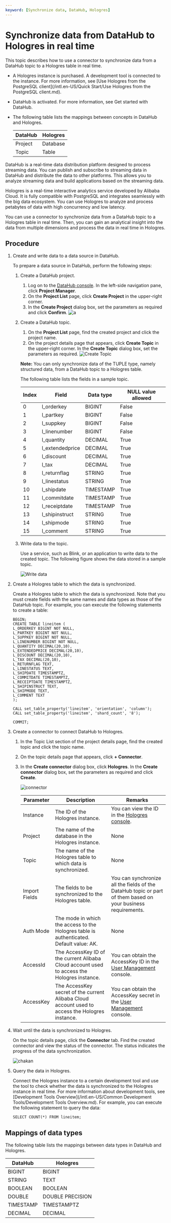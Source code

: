 ```yaml
---
keyword: [Synchronize data, DataHub, Hologres]
---
```


# Synchronize data from DataHub to Hologres in real time

This topic describes how to use a connector to synchronize data from a DataHub topic to a Hologres table in real time.

-   A Hologres instance is purchased. A development tool is connected to the instance. For more information, see [Use Hologres from the PostgreSQL client](/intl.en-US/Quick Start/Use Hologres from the PostgreSQL client.md).
-   DataHub is activated. For more information, see Get started with DataHub.
-   The following table lists the mappings between concepts in DataHub and Hologres.

    |DataHub|Hologres|
    |-------|--------|
    |Project|Database|
    |Topic|Table|


DataHub is a real-time data distribution platform designed to process streaming data. You can publish and subscribe to streaming data in DataHub and distribute the data to other platforms. This allows you to analyze streaming data and build applications based on the streaming data.

Hologres is a real-time interactive analytics service developed by Alibaba Cloud. It is fully compatible with PostgreSQL and integrates seamlessly with the big data ecosystem. You can use Hologres to analyze and process petabytes of data with high concurrency and low latency.

You can use a connector to synchronize data from a DataHub topic to a Hologres table in real time. Then, you can gain an analytical insight into the data from multiple dimensions and process the data in real time in Hologres.

## Procedure

1.  Create and write data to a data source in DataHub.

    To prepare a data source in DataHub, perform the following steps:

    1.  Create a DataHub project.

        1.  Log on to the [DataHub console](https://dhsnext.console.aliyun.com/cn-hangzhou/projects?spm=5176.cndatahub.0.0.677af05eXclMic). In the left-side navigation pane, click **Project Manager**.
        2.  On the **Project List** page, click **Create Project** in the upper-right corner.
        3.  In the **Create Project** dialog box, set the parameters as required and click **Confirm**.
        ![a](https://static-aliyun-doc.oss-cn-hangzhou.aliyuncs.com/assets/img/en-US/6498048951/p129088.png)

    2.  Create a DataHub topic.

        1.  On the **Project List** page, find the created project and click the project name.
        2.  On the project details page that appears, click **Create Topic** in the upper-right corner. In the **Create Topic** dialog box, set the parameters as required.
        ![Create Topic](https://static-aliyun-doc.oss-cn-hangzhou.aliyuncs.com/assets/img/en-US/6498048951/p129089.png)

        **Note:** You can only synchronize data of the TUPLE type, namely structured data, from a DataHub topic to a Hologres table.

        The following table lists the fields in a sample topic.

        |Index|Field|Data type|NULL value allowed|
        |-----|-----|---------|------------------|
        |0|l\_orderkey|BIGINT|False|
        |1|l\_partkey|BIGINT|False|
        |2|l\_suppkey|BIGINT|False|
        |3|l\_linenumber|BIGINT|False|
        |4|l\_quantity|DECIMAL|True|
        |5|l\_extendedprice|DECIMAL|True|
        |6|l\_discount|DECIMAL|True|
        |7|l\_tax|DECIMAL|True|
        |8|l\_returnflag|STRING|True|
        |9|l\_linestatus|STRING|True|
        |10|l\_shipdate|TIMESTAMP|True|
        |11|l\_commitdate|TIMESTAMP|True|
        |12|l\_receiptdate|TIMESTAMP|True|
        |13|l\_shipinstruct|STRING|True|
        |14|l\_shipmode|STRING|True|
        |15|l\_comment|STRING|True|

    3.  Write data to the topic.

        Use a service, such as Blink, or an application to write data to the created topic. The following figure shows the data stored in a sample topic.

        ![Write data](https://static-aliyun-doc.oss-cn-hangzhou.aliyuncs.com/assets/img/en-US/3516821061/p129091.png)

2.  Create a Hologres table to which the data is synchronized.

    Create a Hologres table to which the data is synchronized. Note that you must create fields with the same names and data types as those of the DataHub topic. For example, you can execute the following statements to create a table:

    ```
    BEGIN;
    CREATE TABLE lineitem ( 
    L_ORDERKEY BIGINT NOT NULL,
    L_PARTKEY BIGINT NOT NULL,
    L_SUPPKEY BIGINT NOT NULL,
    L_LINENUMBER BIGINT NOT NULL,
    L_QUANTITY DECIMAL(20,10),
    L_EXTENDEDPRICE DECIMAL(20,10),
    L_DISCOUNT DECIMAL(20,10),
    L_TAX DECIMAL(20,10),
    L_RETURNFLAG TEXT,
    L_LINESTATUS TEXT,
    L_SHIPDATE TIMESTAMPTZ,
    L_COMMITDATE TIMESTAMPTZ,
    L_RECEIPTDATE TIMESTAMPTZ,
    L_SHIPINSTRUCT TEXT,
    L_SHIPMODE TEXT,
    L_COMMENT TEXT
    );
    
    CALL set_table_property('lineitem', 'orientation', 'column');
    CALL set_table_property('lineitem', 'shard_count', '8');
    
    COMMIT;
    ```

3.  Create a connector to connect DataHub to Hologres.

    1.  In the Topic List section of the project details page, find the created topic and click the topic name.

    2.  On the topic details page that appears, click **+ Connector**.

    3.  In the **Create connector** dialog box, click **Hologres**. In the **Create connector** dialog box, set the parameters as required and click **Create**.

        ![connector](https://static-aliyun-doc.oss-cn-hangzhou.aliyuncs.com/assets/img/en-US/3516821061/p129426.png)

        |Parameter|Description|Remarks|
        |---------|-----------|-------|
        |Instance|The ID of the Hologres instance.|You can view the ID in the [Hologres console](https://hologram.console.aliyun.com/#/instance).|
        |Project|The name of the database in the Hologres instance.|None|
        |Topic|The name of the Hologres table to which data is synchronized.|None|
        |Import Fields|The fields to be synchronized to the Hologres table.|You can synchronize all the fields of the DataHub topic or part of them based on your business requirements.|
        |Auth Mode|The mode in which the access to the Hologres table is authenticated. Default value: AK.|None|
        |AccessId|The AccessKey ID of the current Alibaba Cloud account used to access the Hologres instance.|You can obtain the AccessKey ID in the [User Management](https://usercenter.console.aliyun.com/?spm=5176.2020520153.nav-right.dak.3bcf415dCWGUBj#/manage/ak) console.|
        |AccessKey|The AccessKey secret of the current Alibaba Cloud account used to access the Hologres instance.|You can obtain the AccessKey secret in the [User Management](https://usercenter.console.aliyun.com/?spm=5176.2020520153.nav-right.dak.3bcf415dCWGUBj#/manage/ak) console.|

4.  Wait until the data is synchronized to Hologres.

    On the topic details page, click the **Connector** tab. Find the created connector and view the status of the connector. The status indicates the progress of the data synchronization.

    ![chakan](https://static-aliyun-doc.oss-cn-hangzhou.aliyuncs.com/assets/img/en-US/4516821061/p129356.png)

5.  Query the data in Hologres.

    Connect the Hologres instance to a certain development tool and use the tool to check whether the data is synchronized to the Hologres instance in real time. For more information about development tools, see [Development Tools Overview](/intl.en-US/Common Development Tools/Development Tools Overview.md). For example, you can execute the following statement to query the data:

    ```
    SELECT COUNT(*) FROM lineitem;
    ```


## Mappings of data types

The following table lists the mappings between data types in DataHub and Hologres.

|DataHub|Hologres|
|-------|--------|
|BIGINT|BIGINT|
|STRING|TEXT|
|BOOLEAN|BOOLEAN|
|DOUBLE|DOUBLE PRECISION|
|TIMESTAMP|TIMESTAMPTZ|
|DECIMAL|DECIMAL|

